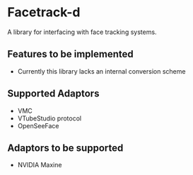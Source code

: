 # Facetrack-d

A library for interfacing with face tracking systems.

## Features to be implemented
 - Currently this library lacks an internal conversion scheme

## Supported Adaptors
 - VMC
 - VTubeStudio protocol
 - OpenSeeFace

## Adaptors to be supported
 - NVIDIA Maxine

